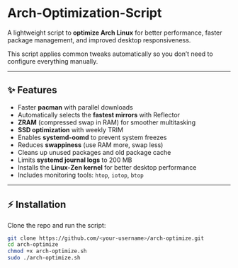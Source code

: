 # Arch-Optimization-Script

A lightweight script to **optimize Arch Linux** for better performance, faster package management, and improved desktop responsiveness.  

This script applies common tweaks automatically so you don’t need to configure everything manually.  

---

## ✨ Features
- Faster **pacman** with parallel downloads  
- Automatically selects the **fastest mirrors** with Reflector  
- **ZRAM** (compressed swap in RAM) for smoother multitasking  
- **SSD optimization** with weekly TRIM  
- Enables **systemd-oomd** to prevent system freezes  
- Reduces **swappiness** (use RAM more, swap less)  
- Cleans up unused packages and old package cache  
- Limits **systemd journal logs** to 200 MB  
- Installs the **Linux-Zen kernel** for better desktop performance  
- Includes monitoring tools: `htop`, `iotop`, `btop`  

---

## ⚡ Installation
Clone the repo and run the script:

```bash
git clone https://github.com/<your-username>/arch-optimize.git
cd arch-optimize
chmod +x arch-optimize.sh
sudo ./arch-optimize.sh
